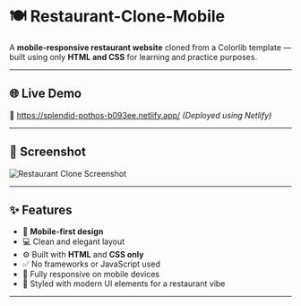 # 🍽️ Restaurant-Clone-Mobile

A **mobile-responsive restaurant website** cloned from a Colorlib template — built using only **HTML and CSS** for learning and practice purposes.

---

## 🌐 Live Demo

🔗 https://splendid-pothos-b093ee.netlify.app/
*(Deployed using Netlify)*

---

## 📸 Screenshot

![Restaurant Clone Screenshot](<img width="1698" height="874" alt="image" src="https://github.com/user-attachments/assets/665e7c50-f139-4702-8297-aa6bf3d41b27" />
)  


---

## ✨ Features

- 📱 **Mobile-first design**
- 💻 Clean and elegant layout
- ⚙️ Built with **HTML** and **CSS only**
- ✅ No frameworks or JavaScript used
- 🔄 Fully responsive on mobile devices
- 🎨 Styled with modern UI elements for a restaurant vibe

---
